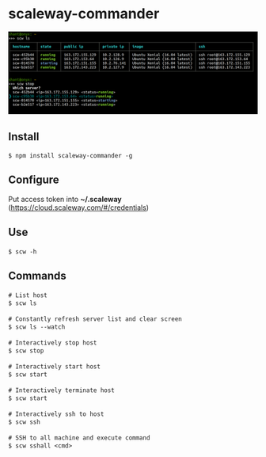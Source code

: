 
# scaleway-commander

![Presentation commands](https://raw.githubusercontent.com/Unitech/scaleway-commander/master/pres.png)

## Install

```
$ npm install scaleway-commander -g
```

## Configure

Put access token into **~/.scaleway** (https://cloud.scaleway.com/#/credentials)

## Use

```
$ scw -h
```

## Commands

```
# List host
$ scw ls

# Constantly refresh server list and clear screen
$ scw ls --watch

# Interactively stop host
$ scw stop

# Interactively start host
$ scw start

# Interactively terminate host
$ scw start

# Interactively ssh to host
$ scw ssh

# SSH to all machine and execute command
$ scw sshall <cmd>
```
